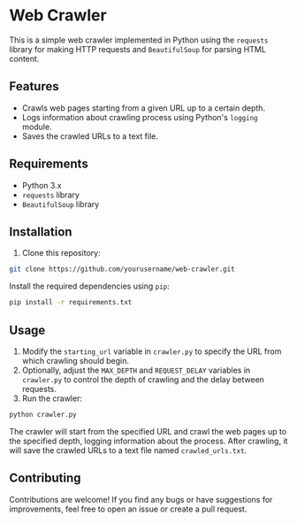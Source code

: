 # Web Crawler

This is a simple web crawler implemented in Python using the `requests` library for making HTTP requests and `BeautifulSoup` for parsing HTML content.

## Features

- Crawls web pages starting from a given URL up to a certain depth.
- Logs information about crawling process using Python's `logging` module.
- Saves the crawled URLs to a text file.

## Requirements

- Python 3.x
- `requests` library
- `BeautifulSoup` library

## Installation

1. Clone this repository:
```bash
git clone https://github.com/yourusername/web-crawler.git
```

Install the required dependencies using `pip`:

```bash
pip install -r requirements.txt
```


## Usage

1. Modify the `starting_url` variable in `crawler.py` to specify the URL from which crawling should begin.
2. Optionally, adjust the `MAX_DEPTH` and `REQUEST_DELAY` variables in `crawler.py` to control the depth of crawling and the delay between requests.
3. Run the crawler:

```bash
python crawler.py
```
The crawler will start from the specified URL and crawl the web pages up to the specified depth, logging information about the process. After crawling, it will save the crawled URLs to a text file named `crawled_urls.txt`.

## Contributing

Contributions are welcome! If you find any bugs or have suggestions for improvements, feel free to open an issue or create a pull request.
